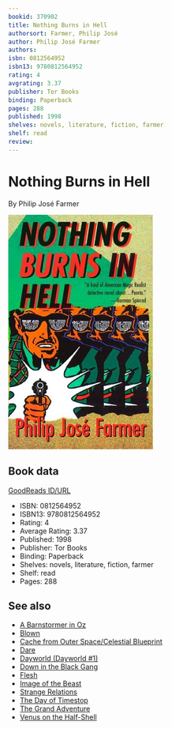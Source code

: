 ```yaml
---
bookid: 370902
title: Nothing Burns in Hell
authorsort: Farmer, Philip José
author: Philip José Farmer
authors: 
isbn: 0812564952
isbn13: 9780812564952
rating: 4
avgrating: 3.37
publisher: Tor Books
binding: Paperback
pages: 288
published: 1998
shelves: novels, literature, fiction, farmer
shelf: read
review: 
---
```


# Nothing Burns in Hell

By Philip José Farmer

![](../../assets/bookcovers/1391239720l/370902.jpg)

## Book data

[GoodReads ID/URL](https://www.goodreads.com/book/show/370902)

- ISBN: 0812564952
- ISBN13: 9780812564952
- Rating: 4
- Average Rating: 3.37
- Published: 1998
- Publisher: Tor Books
- Binding: Paperback
- Shelves: novels, literature, fiction, farmer
- Shelf: read
- Pages: 288


## See also

- [A Barnstormer in Oz](A_Barnstormer_in_Oz.md)
- [Blown](Blown.md)
- [Cache from Outer Space/Celestial Blueprint](Cache_from_Outer_Space-Celestial_Blueprint.md)
- [Dare](Dare.md)
- [Dayworld (Dayworld #1)](Dayworld_Dayworld_1.md)
- [Down in the Black Gang](Down_in_the_Black_Gang.md)
- [Flesh](Flesh.md)
- [Image of the Beast](Image_of_the_Beast.md)
- [Strange Relations](Strange_Relations.md)
- [The Day of Timestop](The_Day_of_Timestop.md)
- [The Grand Adventure](The_Grand_Adventure.md)
- [Venus on the Half-Shell](Venus_on_the_Half-Shell.md)
